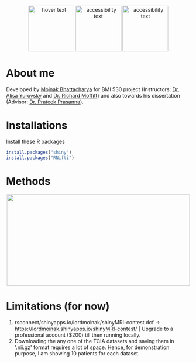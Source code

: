 <p align="center">
  <img src="https://user-images.githubusercontent.com/53391762/235462817-795d2ac2-f3c3-477e-8424-83a4a901039f.png" width="125" height="125" title="hover text">
  <img src="https://user-images.githubusercontent.com/53391762/235462818-0291e665-cf1d-4292-8747-df80a9586c7e.jpg" width="125" height="125" alt="accessibility text">
  <img src="https://user-images.githubusercontent.com/53391762/235462817-795d2ac2-f3c3-477e-8424-83a4a901039f.png" width="125" height="125" alt="accessibility text">
</p>

# About me
Developed by [Moinak Bhattacharya](https://sites.google.com/view/moinakb) for BMI 530 project (Instructors: [Dr. Alisa Yurovsky](https://scholar.google.com/citations?user=9517icQAAAAJ&hl=en) and [Dr. Richard Moffitt](https://med.emory.edu/departments/hematology-medical-oncology/profile/?u=RAMOFFI)) and also towards his dissertation (Advisor: [Dr. Prateek Prasanna](https://prateekprasanna.com/)).

# Installations
Install these R packages
```r
install.packages("shiny")
install.packages("RNifti")
```

# Methods
<p align="center">
  <img src="https://user-images.githubusercontent.com/53391762/235463436-1aa387fb-f1f2-4ccb-8106-f3a702f99a02.png" width="500" height="250">
</p>

# Limitations (for now)
1. rsconnect/shinyapps.io/lordmoinak/shinyMRI-contest.dcf -> https://lordmoinak.shinyapps.io/shinyMRI-contest/ | Upgrade to a professional account ($200) till then running locally.
2. Downloading the any one of the TCIA datasets and saving them in '.nii.gz' format requires a lot of space. Hence, for demonstration purpose, I am showing 10 patients for each dataset.

